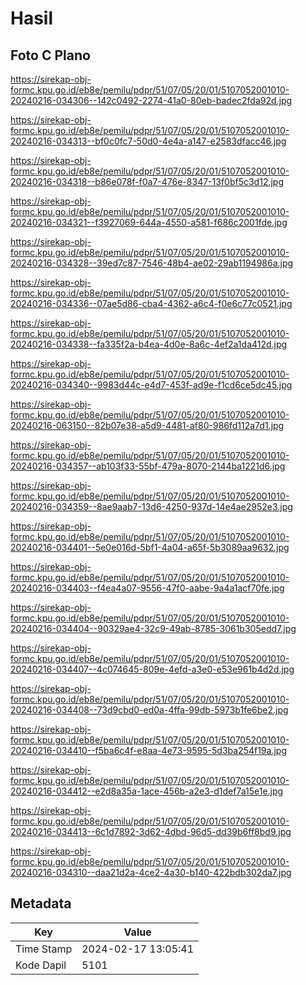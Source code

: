 # Hasil

## Foto C Plano

https://sirekap-obj-formc.kpu.go.id/eb8e/pemilu/pdpr/51/07/05/20/01/5107052001010-20240216-034306--142c0492-2274-41a0-80eb-badec2fda92d.jpg

https://sirekap-obj-formc.kpu.go.id/eb8e/pemilu/pdpr/51/07/05/20/01/5107052001010-20240216-034313--bf0c0fc7-50d0-4e4a-a147-e2583dfacc46.jpg

https://sirekap-obj-formc.kpu.go.id/eb8e/pemilu/pdpr/51/07/05/20/01/5107052001010-20240216-034318--b86e078f-f0a7-476e-8347-13f0bf5c3d12.jpg

https://sirekap-obj-formc.kpu.go.id/eb8e/pemilu/pdpr/51/07/05/20/01/5107052001010-20240216-034321--f3927069-644a-4550-a581-f686c2001fde.jpg

https://sirekap-obj-formc.kpu.go.id/eb8e/pemilu/pdpr/51/07/05/20/01/5107052001010-20240216-034328--39ed7c87-7546-48b4-ae02-29ab1194986a.jpg

https://sirekap-obj-formc.kpu.go.id/eb8e/pemilu/pdpr/51/07/05/20/01/5107052001010-20240216-034336--07ae5d86-cba4-4362-a6c4-f0e6c77c0521.jpg

https://sirekap-obj-formc.kpu.go.id/eb8e/pemilu/pdpr/51/07/05/20/01/5107052001010-20240216-034338--fa335f2a-b4ea-4d0e-8a6c-4ef2a1da412d.jpg

https://sirekap-obj-formc.kpu.go.id/eb8e/pemilu/pdpr/51/07/05/20/01/5107052001010-20240216-034340--9983d44c-e4d7-453f-ad9e-f1cd6ce5dc45.jpg

https://sirekap-obj-formc.kpu.go.id/eb8e/pemilu/pdpr/51/07/05/20/01/5107052001010-20240216-063150--82b07e38-a5d9-4481-af80-986fd112a7d1.jpg

https://sirekap-obj-formc.kpu.go.id/eb8e/pemilu/pdpr/51/07/05/20/01/5107052001010-20240216-034357--ab103f33-55bf-479a-8070-2144ba1221d6.jpg

https://sirekap-obj-formc.kpu.go.id/eb8e/pemilu/pdpr/51/07/05/20/01/5107052001010-20240216-034359--8ae9aab7-13d6-4250-937d-14e4ae2952e3.jpg

https://sirekap-obj-formc.kpu.go.id/eb8e/pemilu/pdpr/51/07/05/20/01/5107052001010-20240216-034401--5e0e016d-5bf1-4a04-a65f-5b3089aa9632.jpg

https://sirekap-obj-formc.kpu.go.id/eb8e/pemilu/pdpr/51/07/05/20/01/5107052001010-20240216-034403--f4ea4a07-9556-47f0-aabe-9a4a1acf70fe.jpg

https://sirekap-obj-formc.kpu.go.id/eb8e/pemilu/pdpr/51/07/05/20/01/5107052001010-20240216-034404--90329ae4-32c9-49ab-8785-3061b305edd7.jpg

https://sirekap-obj-formc.kpu.go.id/eb8e/pemilu/pdpr/51/07/05/20/01/5107052001010-20240216-034407--4c074645-809e-4efd-a3e0-e53e961b4d2d.jpg

https://sirekap-obj-formc.kpu.go.id/eb8e/pemilu/pdpr/51/07/05/20/01/5107052001010-20240216-034408--73d9cbd0-ed0a-4ffa-99db-5973b1fe6be2.jpg

https://sirekap-obj-formc.kpu.go.id/eb8e/pemilu/pdpr/51/07/05/20/01/5107052001010-20240216-034410--f5ba6c4f-e8aa-4e73-9595-5d3ba254f19a.jpg

https://sirekap-obj-formc.kpu.go.id/eb8e/pemilu/pdpr/51/07/05/20/01/5107052001010-20240216-034412--e2d8a35a-1ace-456b-a2e3-d1def7a15e1e.jpg

https://sirekap-obj-formc.kpu.go.id/eb8e/pemilu/pdpr/51/07/05/20/01/5107052001010-20240216-034413--6c1d7892-3d62-4dbd-96d5-dd39b6ff8bd9.jpg

https://sirekap-obj-formc.kpu.go.id/eb8e/pemilu/pdpr/51/07/05/20/01/5107052001010-20240216-034310--daa21d2a-4ce2-4a30-b140-422bdb302da7.jpg


## Metadata

| Key        | Value               |
| ---------- | ------------------- |
| Time Stamp | 2024-02-17 13:05:41 |
| Kode Dapil | 5101                |



